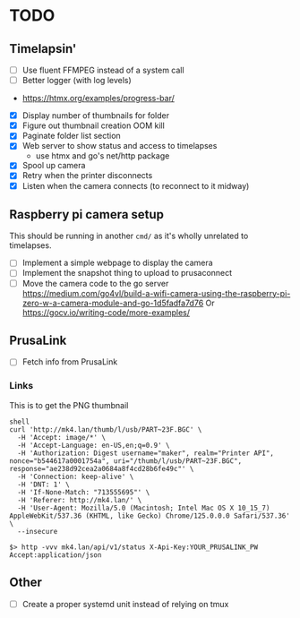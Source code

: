 # TODO

## Timelapsin'
- [ ] Use fluent FFMPEG instead of a system call
- [ ] Better logger (with log levels)
- https://htmx.org/examples/progress-bar/
- [x] Display number of thumbnails for folder
- [x] Figure out thumbnail creation OOM kill
- [x] Paginate folder list section
- [x] Web server to show status and access to timelapses
    - use htmx and go's net/http package
- [x] Spool up camera
- [x] Retry when the printer disconnects
- [x] Listen when the camera connects (to reconnect to it midway)

## Raspberry pi camera setup
This should be running in another `cmd/` as it's wholly unrelated to timelapses.

- [ ] Implement a simple webpage to display the camera
- [ ] Implement the snapshot thing to upload to prusaconnect
- [ ] Move the camera code to the go server
  https://medium.com/go4vl/build-a-wifi-camera-using-the-raspberry-pi-zero-w-a-camera-module-and-go-1d5fadfa7d76
  Or 
  https://gocv.io/writing-code/more-examples/

## PrusaLink
- [ ] Fetch info from PrusaLink

### Links
This is to get the PNG thumbnail
```
shell
curl 'http://mk4.lan/thumb/l/usb/PART~23F.BGC' \
  -H 'Accept: image/*' \
  -H 'Accept-Language: en-US,en;q=0.9' \
  -H 'Authorization: Digest username="maker", realm="Printer API", nonce="b544617a0001754a", uri="/thumb/l/usb/PART~23F.BGC", response="ae238d92cea2a0684a8f4cd28b6fe49c"' \
  -H 'Connection: keep-alive' \
  -H 'DNT: 1' \
  -H 'If-None-Match: "713555695"' \
  -H 'Referer: http://mk4.lan/' \
  -H 'User-Agent: Mozilla/5.0 (Macintosh; Intel Mac OS X 10_15_7) AppleWebKit/537.36 (KHTML, like Gecko) Chrome/125.0.0.0 Safari/537.36' \
  --insecure
```

```shell
$> http -vvv mk4.lan/api/v1/status X-Api-Key:YOUR_PRUSALINK_PW Accept:application/json
```



## Other
- [ ] Create a proper systemd unit instead of relying on tmux
